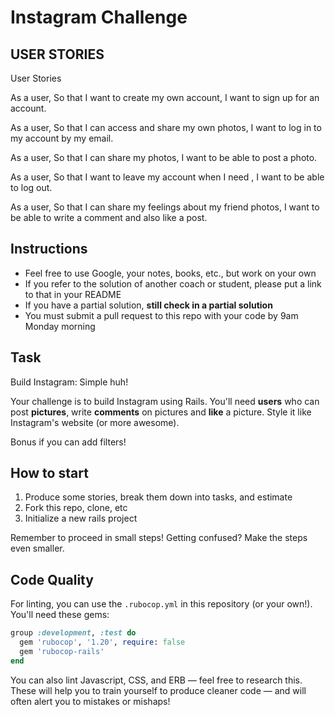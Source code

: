 Instagram Challenge
===================

## USER STORIES

User Stories

As a user,
So that I want to create my own account,
I want to sign up for an account.

As a user,
So that I can access and share my own photos,
I want to log in to my account by my email.

As a user,
So that I can share my photos,
I want to be able to post a photo.

As a user,
So that I want to leave my account when I need ,
I want to be able to log out.

As a user,
So that I can share my feelings about my friend photos,
I want to be able to write a comment and also like a post.

## Instructions

* Feel free to use Google, your notes, books, etc., but work on your own
* If you refer to the solution of another coach or student, please put a link to that in your README
* If you have a partial solution, **still check in a partial solution**
* You must submit a pull request to this repo with your code by 9am Monday morning

## Task

Build Instagram: Simple huh!

Your challenge is to build Instagram using Rails. You'll need **users** who can post **pictures**, write **comments** on pictures and **like** a picture. Style it like Instagram's website (or more awesome).

Bonus if you can add filters!

## How to start

1. Produce some stories, break them down into tasks, and estimate
2. Fork this repo, clone, etc
3. Initialize a new rails project

Remember to proceed in small steps! Getting confused? Make the steps even smaller.

## Code Quality

For linting, you can use the `.rubocop.yml` in this repository (or your own!).
You'll need these gems:

```ruby
group :development, :test do
  gem 'rubocop', '1.20', require: false
  gem 'rubocop-rails'
end
```

You can also lint Javascript, CSS, and ERB — feel free to research this. These
will help you to train yourself to produce cleaner code — and will often alert
you to mistakes or mishaps!
